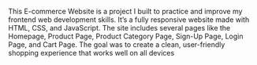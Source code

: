 This E-commerce Website is a project I built to practice and improve my frontend web development skills. It’s a fully responsive website made with HTML, CSS, and JavaScript. The site includes several pages like the Homepage, Product Page, Product Category Page, Sign-Up Page, Login Page, and Cart Page. The goal was to create a clean, user-friendly shopping experience that works well on all devices
